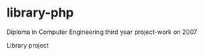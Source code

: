 library-php
===========

Diploma in Computer Engineering third year project-work on 2007

Library project
